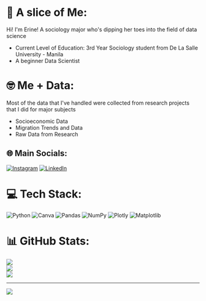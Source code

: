 # 🍰 A slice of Me:
Hi! I'm Erine! A sociology major who's dipping her toes into the field of data science
- Current Level of Education: 3rd Year Sociology student from De La Salle University - Manila<br>
- A beginner Data Scientist

# 🤓 Me + Data:
Most of the data that I've handled were collected from research projects that I did for major subjects
- Socioeconomic Data
- Migration Trends and Data
- Raw Data from Research 

## 🌐 Main Socials:
[![Instagram](https://img.shields.io/badge/Instagram-%23E4405F.svg?logo=Instagram&logoColor=white)](https://instagram.com/strawber.rine) [![LinkedIn](https://img.shields.io/badge/LinkedIn-%230077B5.svg?logo=linkedin&logoColor=white)](https://www.linkedin.com/in/erine-raeane-carreon-15005628b/) 

# 💻 Tech Stack:
![Python](https://img.shields.io/badge/python-3670A0?style=for-the-badge&logo=python&logoColor=ffdd54) ![Canva](https://img.shields.io/badge/Canva-%2300C4CC.svg?style=for-the-badge&logo=Canva&logoColor=white) ![Pandas](https://img.shields.io/badge/pandas-%23150458.svg?style=for-the-badge&logo=pandas&logoColor=white) ![NumPy](https://img.shields.io/badge/numpy-%23013243.svg?style=for-the-badge&logo=numpy&logoColor=white) ![Plotly](https://img.shields.io/badge/Plotly-%233F4F75.svg?style=for-the-badge&logo=plotly&logoColor=white) ![Matplotlib](https://img.shields.io/badge/Matplotlib-%23ffffff.svg?style=for-the-badge&logo=Matplotlib&logoColor=black)
# 📊 GitHub Stats:
![](https://github-readme-stats.vercel.app/api?username=strawberine&theme=dracula&hide_border=false&include_all_commits=false&count_private=false)<br/>
![](https://github-readme-streak-stats.herokuapp.com/?user=strawberine&theme=dracula&hide_border=false)<br/>
![](https://github-readme-stats.vercel.app/api/top-langs/?username=strawberine&theme=dracula&hide_border=false&include_all_commits=false&count_private=false&layout=compact)

---
[![](https://visitcount.itsvg.in/api?id=strawberine&icon=0&color=10)](https://visitcount.itsvg.in)

<!-- Proudly created with GPRM ( https://gprm.itsvg.in ) -->

